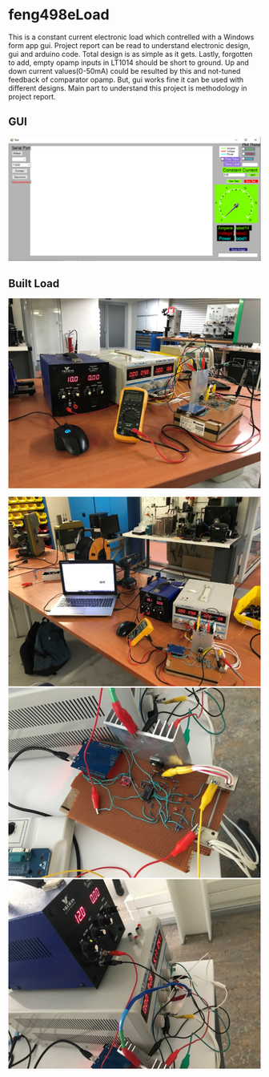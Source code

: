 # feng498eLoad
This is a constant current electronic load which contrelled with a Windows form app gui.
Project report can be read to understand electronic design, gui and arduino code. Total design is as simple as it gets.
Lastly, forgotten to add, empty opamp inputs in LT1014 should be short to ground. Up and down current values(0-50mA) could be resulted by this and not-tuned 
feedback of comparator opamp. But, gui works fine it can be used with different designs.
Main part to understand this project is methodology in project report.

## GUI
![](Project%20Pics/5.png)

## Built Load
![](Project%20Pics/1.jpg)

![](Project%20Pics/2.jpg)
![](Project%20Pics/3.jpg)
![](Project%20Pics/4.jpg)
